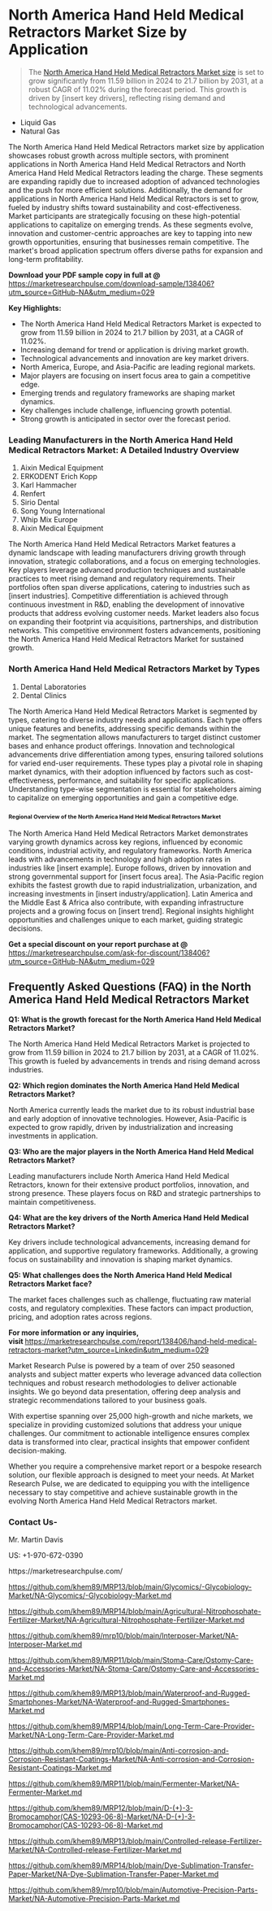 <h1>North America Hand Held Medical Retractors Market&nbsp;Size by Application</h1><blockquote><p>The <a href="https://marketresearchpulse.com/download-sample/138406?utm_source=GitHub-NA&amp;utm_medium=029">North America Hand Held Medical Retractors Market size</a> is set to grow significantly from 11.59 billion in 2024 to 21.7 billion by 2031, at a robust CAGR of 11.02% during the forecast period. This growth is driven by [insert key drivers], reflecting rising demand and technological advancements.</p></blockquote><ul><li>Liquid Gas<li> Natural Gas</li></ul><p>The North America Hand Held Medical Retractors market size by application showcases robust growth across multiple sectors, with prominent applications in North America Hand Held Medical Retractors and North America Hand Held Medical Retractors leading the charge. These segments are expanding rapidly due to increased adoption of advanced technologies and the push for more efficient solutions. Additionally, the demand for applications in North America Hand Held Medical Retractors is set to grow, fueled by industry shifts toward sustainability and cost-effectiveness. Market participants are strategically focusing on these high-potential applications to capitalize on emerging trends. As these segments evolve, innovation and customer-centric approaches are key to tapping into new growth opportunities, ensuring that businesses remain competitive. The market's broad application spectrum offers diverse paths for expansion and long-term profitability.</p><p><strong>Download your PDF sample copy in full at @ </strong><a href="https://marketresearchpulse.com/download-sample/138406?utm_source=GitHub-NA&amp;utm_medium=029">https://marketresearchpulse.com/download-sample/138406?utm_source=GitHub-NA&amp;utm_medium=029</a></p><p><strong>Key Highlights: </strong></p><ul><li>The North America Hand Held Medical Retractors Market is expected to grow from 11.59 billion in 2024 to 21.7 billion by 2031, at a CAGR of 11.02%.</li><li>Increasing demand for trend or application is driving market growth.</li><li>Technological advancements and innovation are key market drivers.</li><li>North America, Europe, and Asia-Pacific are leading regional markets.</li><li>Major players are focusing on insert focus area to gain a competitive edge.</li><li>Emerging trends and regulatory frameworks are shaping market dynamics.</li><li>Key challenges include challenge, influencing growth potential.</li><li>Strong growth is anticipated in sector over the forecast period.</li></ul><h3>Leading Manufacturers in the North America Hand Held Medical Retractors Market: A Detailed Industry Overview</h3><ol><li>Aixin Medical Equipment</li><li>ERKODENT Erich Kopp</li><li>Karl Hammacher</li><li>Renfert</li><li>Sirio Dental</li><li>Song Young International</li><li>Whip Mix Europe</li><li>Aixin Medical Equipment</li></ol><div class="flex max-w-full flex-col flex-grow"><div class="min-h-8 text-message flex w-full flex-col items-end gap-2 whitespace-normal break-words [.text-message+&amp;]:mt-5" dir="auto" data-message-author-role="assistant" data-message-id="fd8432e4-4910-450d-b182-61b7bfb0a01f" data-message-model-slug="gpt-4o"><div class="flex w-full flex-col gap-1 empty:hidden first:pt-[3px]"><div class="markdown prose w-full break-words dark:prose-invert light"><p>The North America Hand Held Medical Retractors Market features a dynamic landscape with leading manufacturers driving growth through innovation, strategic collaborations, and a focus on emerging technologies. Key players leverage advanced production techniques and sustainable practices to meet rising demand and regulatory requirements. Their portfolios often span diverse applications, catering to industries such as [insert industries]. Competitive differentiation is achieved through continuous investment in R&amp;D, enabling the development of innovative products that address evolving customer needs. Market leaders also focus on expanding their footprint via acquisitions, partnerships, and distribution networks. This competitive environment fosters advancements, positioning the North America Hand Held Medical Retractors Market for sustained growth.</p></div></div></div></div><h3>North America Hand Held Medical Retractors Market by Types</h3><ol><li>Dental Laboratories<li> Dental Clinics</li></ol><div class="flex max-w-full flex-col flex-grow"><div class="min-h-8 text-message flex w-full flex-col items-end gap-2 whitespace-normal break-words [.text-message+&amp;]:mt-5" dir="auto" data-message-author-role="assistant" data-message-id="084470be-0bb7-4664-bddf-5156b4f41249" data-message-model-slug="gpt-4o-mini"><div class="flex w-full flex-col gap-1 empty:hidden first:pt-[3px]"><div class="markdown prose w-full break-words dark:prose-invert light"><p>The North America Hand Held Medical Retractors Market is segmented by types, catering to diverse industry needs and applications. Each type offers unique features and benefits, addressing specific demands within the market. The segmentation allows manufacturers to target distinct customer bases and enhance product offerings. Innovation and technological advancements drive differentiation among types, ensuring tailored solutions for varied end-user requirements. These types play a pivotal role in shaping market dynamics, with their adoption influenced by factors such as cost-effectiveness, performance, and suitability for specific applications. Understanding type-wise segmentation is essential for stakeholders aiming to capitalize on emerging opportunities and gain a competitive edge.</p></div></div></div></div><h3><span style="font-size: 11px;">Regional Overview of the North America Hand Held Medical Retractors Market</span></h3><div class="flex max-w-full flex-col flex-grow"><div class="min-h-8 text-message flex w-full flex-col items-end gap-2 whitespace-normal break-words [.text-message+&amp;]:mt-5" dir="auto" data-message-author-role="assistant" data-message-id="e9038762-ce64-4e30-91c9-9bd413514231" data-message-model-slug="gpt-4o-mini"><div class="flex w-full flex-col gap-1 empty:hidden first:pt-[3px]"><div class="markdown prose w-full break-words dark:prose-invert light"><p>The North America Hand Held Medical Retractors Market demonstrates varying growth dynamics across key regions, influenced by economic conditions, industrial activity, and regulatory frameworks. North America leads with advancements in technology and high adoption rates in industries like [insert example]. Europe follows, driven by innovation and strong governmental support for [insert focus area]. The Asia-Pacific region exhibits the fastest growth due to rapid industrialization, urbanization, and increasing investments in [insert industry/application]. Latin America and the Middle East &amp; Africa also contribute, with expanding infrastructure projects and a growing focus on [insert trend]. Regional insights highlight opportunities and challenges unique to each market, guiding strategic decisions.</p></div></div></div></div><p><strong>Get a special discount on your report purchase at @ </strong><a href="https://marketresearchpulse.com/ask-for-discount/138406?utm_source=GitHub-NA&amp;utm_medium=029">https://marketresearchpulse.com/ask-for-discount/138406?utm_source=GitHub-NA&amp;utm_medium=029</a></p><h2>Frequently Asked Questions (FAQ) in the North America Hand Held Medical Retractors Market</h2><p><strong>Q1: What is the growth forecast for the North America Hand Held Medical Retractors Market?</strong></p><p>The North America Hand Held Medical Retractors Market is projected to grow from 11.59 billion in 2024 to 21.7 billion by 2031, at a CAGR of 11.02%. This growth is fueled by advancements in trends and rising demand across industries.</p><p><strong>Q2: Which region dominates the North America Hand Held Medical Retractors Market?</strong></p><p>North America currently leads the market due to its robust industrial base and early adoption of innovative technologies. However, Asia-Pacific is expected to grow rapidly, driven by industrialization and increasing investments in application.</p><p><strong>Q3: Who are the major players in the North America Hand Held Medical Retractors Market?</strong></p><p>Leading manufacturers include North America Hand Held Medical Retractors, known for their extensive product portfolios, innovation, and strong presence. These players focus on R&amp;D and strategic partnerships to maintain competitiveness.</p><p><strong>Q4: What are the key drivers of the North America Hand Held Medical Retractors Market?</strong></p><p>Key drivers include technological advancements, increasing demand for application, and supportive regulatory frameworks. Additionally, a growing focus on sustainability and innovation is shaping market dynamics.</p><p><strong>Q5: What challenges does the North America Hand Held Medical Retractors Market face?</strong></p><p>The market faces challenges such as challenge, fluctuating raw material costs, and regulatory complexities. These factors can impact production, pricing, and adoption rates across regions.</p><p><strong>For more information or any inquiries, visit&nbsp;</strong><a href="https://marketresearchpulse.com/report/138406/hand-held-medical-retractors-market?utm_source=Linkedin&utm_medium=029">https://marketresearchpulse.com/report/138406/hand-held-medical-retractors-market?utm_source=Linkedin&utm_medium=029</a></p><p>Market Research Pulse is powered by a team of over 250 seasoned analysts and subject matter experts who leverage advanced data collection techniques and robust research methodologies to deliver actionable insights. We go beyond data presentation, offering deep analysis and strategic recommendations tailored to your business goals.</p><p>With expertise spanning over 25,000 high-growth and niche markets, we specialize in providing customized solutions that address your unique challenges. Our commitment to actionable intelligence ensures complex data is transformed into clear, practical insights that empower confident decision-making.</p><p>Whether you require a comprehensive market report or a bespoke research solution, our flexible approach is designed to meet your needs. At Market Research Pulse, we are dedicated to equipping you with the intelligence necessary to stay competitive and achieve sustainable growth in the evolving North America Hand Held Medical Retractors market.</p><h3><strong>Contact Us-</strong></h3><p>Mr. Martin Davis</p><p>US: +1-970-672-0390</p><p>https://marketresearchpulse.com/</p><p><a href="https://github.com/khem89/MRP13/blob/main/Glycomics/-Glycobiology-Market/NA-Glycomics/-Glycobiology-Market.md">https://github.com/khem89/MRP13/blob/main/Glycomics/-Glycobiology-Market/NA-Glycomics/-Glycobiology-Market.md</a></p><p><a href="https://github.com/khem89/MRP14/blob/main/Agricultural-Nitrophosphate-Fertilizer-Market/NA-Agricultural-Nitrophosphate-Fertilizer-Market.md">https://github.com/khem89/MRP14/blob/main/Agricultural-Nitrophosphate-Fertilizer-Market/NA-Agricultural-Nitrophosphate-Fertilizer-Market.md</a></p><p><a href="https://github.com/khem89/mrp10/blob/main/Interposer-Market/NA-Interposer-Market.md">https://github.com/khem89/mrp10/blob/main/Interposer-Market/NA-Interposer-Market.md</a></p><p><a href="https://github.com/khem89/MRP11/blob/main/Stoma-Care/Ostomy-Care-and-Accessories-Market/NA-Stoma-Care/Ostomy-Care-and-Accessories-Market.md">https://github.com/khem89/MRP11/blob/main/Stoma-Care/Ostomy-Care-and-Accessories-Market/NA-Stoma-Care/Ostomy-Care-and-Accessories-Market.md</a></p><p><a href="https://github.com/khem89/MRP13/blob/main/Waterproof-and-Rugged-Smartphones-Market/NA-Waterproof-and-Rugged-Smartphones-Market.md">https://github.com/khem89/MRP13/blob/main/Waterproof-and-Rugged-Smartphones-Market/NA-Waterproof-and-Rugged-Smartphones-Market.md</a></p><p><a href="https://github.com/khem89/MRP14/blob/main/Long-Term-Care-Provider-Market/NA-Long-Term-Care-Provider-Market.md">https://github.com/khem89/MRP14/blob/main/Long-Term-Care-Provider-Market/NA-Long-Term-Care-Provider-Market.md</a></p><p><a href="https://github.com/khem89/mrp10/blob/main/Anti-corrosion-and-Corrosion-Resistant-Coatings-Market/NA-Anti-corrosion-and-Corrosion-Resistant-Coatings-Market.md">https://github.com/khem89/mrp10/blob/main/Anti-corrosion-and-Corrosion-Resistant-Coatings-Market/NA-Anti-corrosion-and-Corrosion-Resistant-Coatings-Market.md</a></p><p><a href="https://github.com/khem89/MRP11/blob/main/Fermenter-Market/NA-Fermenter-Market.md">https://github.com/khem89/MRP11/blob/main/Fermenter-Market/NA-Fermenter-Market.md</a></p><p><a href="https://github.com/khem89/MRP12/blob/main/D-(+)-3-Bromocamphor(CAS-10293-06-8)-Market/NA-D-(+)-3-Bromocamphor(CAS-10293-06-8)-Market.md">https://github.com/khem89/MRP12/blob/main/D-(+)-3-Bromocamphor(CAS-10293-06-8)-Market/NA-D-(+)-3-Bromocamphor(CAS-10293-06-8)-Market.md</a></p><p><a href="https://github.com/khem89/MRP13/blob/main/Controlled-release-Fertilizer-Market/NA-Controlled-release-Fertilizer-Market.md">https://github.com/khem89/MRP13/blob/main/Controlled-release-Fertilizer-Market/NA-Controlled-release-Fertilizer-Market.md</a></p><p><a href="https://github.com/khem89/MRP14/blob/main/Dye-Sublimation-Transfer-Paper-Market/NA-Dye-Sublimation-Transfer-Paper-Market.md">https://github.com/khem89/MRP14/blob/main/Dye-Sublimation-Transfer-Paper-Market/NA-Dye-Sublimation-Transfer-Paper-Market.md</a></p><p><a href="https://github.com/khem89/mrp10/blob/main/Automotive-Precision-Parts-Market/NA-Automotive-Precision-Parts-Market.md">https://github.com/khem89/mrp10/blob/main/Automotive-Precision-Parts-Market/NA-Automotive-Precision-Parts-Market.md</a></p>
